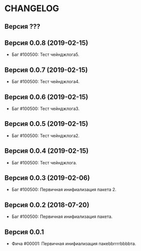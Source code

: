 CHANGELOG
====================


Версия ???
--------------------


Версия 0.0.8 (2019-02-15)
--------------------
 - Баг #100500: Тест чейнджлога5.


Версия 0.0.7 (2019-02-15)
--------------------
 - Баг #100500: Тест чейнджлога4.


Версия 0.0.6 (2019-02-15)
--------------------
 - Баг #100500: Тест чейнджлога3.


Версия 0.0.5 (2019-02-15)
--------------------
 - Баг #100500: Тест чейнджлога2.


Версия 0.0.4 (2019-02-15)
--------------------
 - Баг #100500: Тест чейнджлога.


Версия 0.0.3 (2019-02-06)
--------------------
 - Баг #100500: Первичная инифиализация пакета 2.


Версия 0.0.2 (2018-07-20)
--------------------
 - Баг #100500: Первичная инифиализация пакета.


Версия 0.0.1
--------------------
 - Фича #00001: Первичная инифиализация пакеbbrrrrbbbbта.
